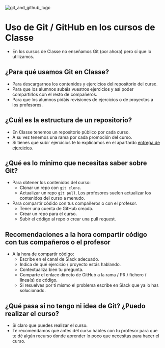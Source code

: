 ![git_and_github_logo](https://user-images.githubusercontent.com/3619686/183941042-fb22be9e-7636-47ba-925d-2c3ed15dcbad.png)

# Uso de Git / GitHub en los cursos de Classe

- En los cursos de Classe no enseñamos Git (por ahora) pero sí que lo utilizamos.

## ¿Para qué usamos Git en Classe?

- Para descargarnos los contenidos y ejercicios del repositorio del curso.
- Para que los alumnos subáis vuestros ejercicios y así poder compartirlos con el resto de compañeros.
- Para que los alumnos pidáis revisiones de ejercicios o de proyectos a los profesores.

## ¿Cuál es la estructura de un repositorio?

- En Classe tenemos un repositorio público por cada curso.
- A su vez tenemos una rama por cada promoción del curso.
- Si tienes que subir ejercicios te lo explicamos en el apartardo [entrega de ejercicios](./entrega-de-ejercicios.md).

## ¿Qué es lo mínimo que necesitas saber sobre Git?

- Para obtener los contenidos del curso:
  - Clonar un repo con `git clone`.
  - Actualizar un repo `git pull`. Los profesores suelen actualizar los contenidos del curso a menudo.
- Para compartir códido con tus compañeros o con el profesor.
  - Tener una cuenta de GitHub creada.
  - Crear un repo para el curso.
  - Subir el código al repo o crear una pull request.

## Recomendaciones a la hora compartir código con tus compañeros o el profesor

- A la hora de compartir código:
  - Escribe en el canal de Slack adecuado.
  - Indica de qué ejercicio / proyecto estás hablando.
  - Contextualiza bien tu pregunta.
  - Comparte el enlace directo de GitHub a la rama / PR / fichero / línea(s) de código.
  - Si resuelves por ti mismo el problema escribe en Slack que ya lo has solucionado.

## ¿Qué pasa si no tengo ni idea de Git? ¿Puedo realizar el curso?

- Sí claro que puedes realizar el curso.
- Te recomendamos que antes del curso hables con tu profesor para que te dé algún recurso donde aprender lo poco que necesitas para hacer el curso.
